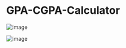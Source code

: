 # GPA-CGPA-Calculator


![image](https://user-images.githubusercontent.com/91300383/170504546-189c1ac0-7caf-440a-88d2-c7026504e3d2.png)

![image](https://user-images.githubusercontent.com/91300383/170504775-c85ce571-a724-42c4-a777-882b87802a12.png)
